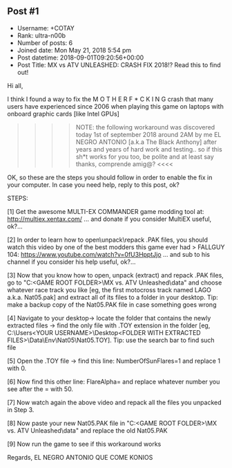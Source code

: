 ## Post #1
- Username: +COTAY
- Rank: ultra-n00b
- Number of posts: 6
- Joined date: Mon May 21, 2018 5:54 pm
- Post datetime: 2018-09-01T09:20:56+00:00
- Post Title: MX vs ATV UNLEASHED: CRASH FIX 2018!? Read this to find out!

Hi all,

I think I found a way to fix the M O T H E R F * C K I N G crash that many users have experienced since 2006 when playing this game on laptops with onboard graphic cards [like Intel GPUs] 

>>>> NOTE: the following workaround was discovered today 1st of september 2018 around 2AM by me EL NEGRO ANTONIO [a.k.a The Black Anthony] after years and years of hard work and testing.. so if this sh*t works for you too, be polite and at least say thanks, comprende amig@? <<<<



OK, so these are the steps you should follow in order to enable the fix in your computer. In case you need help, reply to this post, ok?

STEPS:

[1] Get the awesome MULTI-EX COMMANDER game modding tool at: http://multiex.xentax.com/
                                                                                                                   ... and donate if you consider MultiEX useful, ok?...

[2] In order to learn how to open\unpack\repack .PAK files, you should watch this video by one of the best modders this game ever had > FALLGUY 104: https://www.youtube.com/watch?v=0fU3HpptJjo
                                                                                                 ... and sub to his channel if you consider his help useful, ok?...

[3] Now that you know how to open, unpack (extract) and repack .PAK files, go to "C:\<GAME ROOT FOLDER>\MX vs. ATV Unleashed\data" and choose whatever race track you like [eg, the first motocross track named LAGO a.k.a. Nat05.pak] and extract all of its files to a folder in your desktop. 
Tip: make a backup copy of the Nat05.PAK file in case something goes wrong 

[4] Navigate to your desktop-> locate the folder that contains the newly extracted files -> find the only file with .TOY extension in the folder [eg, C:\Users\<YOUR USERNAME>\Desktop\<FOLDER WITH EXTRACTED FILES>\Data\Env\Nat05\Nat05.TOY]. 
Tip: use the search bar to find such file 

[5] Open the .TOY file -> find this line: NumberOfSunFlares=1 and replace 1 with 0.

[6] Now find this other line: FlareAlpha= and replace whatever number you see after the = with 50.

[7] Now watch again the above video and repack all the files you unpacked in Step 3.

[8] Now paste your new Nat05.PAK file in "C:\<GAME ROOT FOLDER>\MX vs. ATV Unleashed\data" and replace the old Nat05.PAK

[9] Now run the game to see if this workaround works 


Regards,
EL NEGRO ANTONIO QUE COME KONIOS
